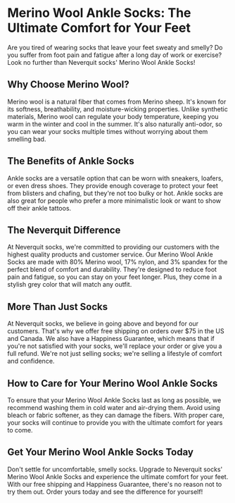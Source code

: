 # Merino Wool Ankle Socks: The Ultimate Comfort for Your Feet

Are you tired of wearing socks that leave your feet sweaty and smelly? Do you suffer from foot pain and fatigue after a long day of work or exercise? Look no further than Neverquit socks' Merino Wool Ankle Socks!

## Why Choose Merino Wool?

Merino wool is a natural fiber that comes from Merino sheep. It's known for its softness, breathability, and moisture-wicking properties. Unlike synthetic materials, Merino wool can regulate your body temperature, keeping you warm in the winter and cool in the summer. It's also naturally anti-odor, so you can wear your socks multiple times without worrying about them smelling bad.

## The Benefits of Ankle Socks

Ankle socks are a versatile option that can be worn with sneakers, loafers, or even dress shoes. They provide enough coverage to protect your feet from blisters and chafing, but they're not too bulky or hot. Ankle socks are also great for people who prefer a more minimalistic look or want to show off their ankle tattoos.

## The Neverquit Difference

At Neverquit socks, we're committed to providing our customers with the highest quality products and customer service. Our Merino Wool Ankle Socks are made with 80% Merino wool, 17% nylon, and 3% spandex for the perfect blend of comfort and durability. They're designed to reduce foot pain and fatigue, so you can stay on your feet longer. Plus, they come in a stylish grey color that will match any outfit.

## More Than Just Socks

At Neverquit socks, we believe in going above and beyond for our customers. That's why we offer free shipping on orders over $75 in the US and Canada. We also have a Happiness Guarantee, which means that if you're not satisfied with your socks, we'll replace your order or give you a full refund. We're not just selling socks; we're selling a lifestyle of comfort and confidence.

## How to Care for Your Merino Wool Ankle Socks

To ensure that your Merino Wool Ankle Socks last as long as possible, we recommend washing them in cold water and air-drying them. Avoid using bleach or fabric softener, as they can damage the fibers. With proper care, your socks will continue to provide you with the ultimate comfort for years to come.

## Get Your Merino Wool Ankle Socks Today

Don't settle for uncomfortable, smelly socks. Upgrade to Neverquit socks' Merino Wool Ankle Socks and experience the ultimate comfort for your feet. With our free shipping and Happiness Guarantee, there's no reason not to try them out. Order yours today and see the difference for yourself!